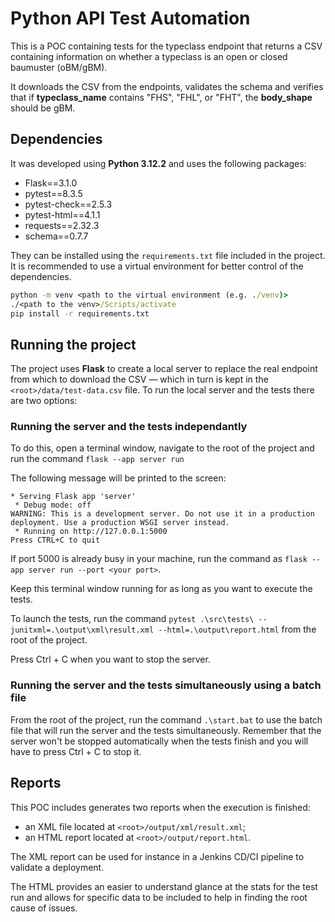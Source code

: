 # Python API Test Automation

This is a POC containing tests for the typeclass endpoint that returns a CSV containing information on whether a typeclass is an open or closed baumuster (oBM/gBM).

It downloads the CSV from the endpoints, validates the schema and verifies that if **typeclass_name** contains "FHS", "FHL", or "FHT", the **body_shape** should be gBM.

## Dependencies

It was developed using **Python 3.12.2** and uses the following packages:

- Flask==3.1.0
- pytest==8.3.5
- pytest-check==2.5.3
- pytest-html==4.1.1
- requests==2.32.3
- schema==0.7.7

They can be installed using the `requirements.txt` file included in the project. It is recommended to use a virtual environment for better control of the dependencies.

```cmd
python -m venv <path to the virtual environment (e.g. ./venv)>
./<path to the venv>/Scripts/activate
pip install -r requirements.txt
```

## Running the project

The project uses **Flask** to create a local server to replace the real endpoint from which to download the CSV — which in turn is kept in the `<root>/data/test-data.csv` file. To run the local server and the tests there are two options:

### Running the server and the tests independantly

To do this, open a terminal window, navigate to the root of the project and run the command `flask --app server run`

The following message will be printed to the screen:

```
* Serving Flask app 'server'
 * Debug mode: off
WARNING: This is a development server. Do not use it in a production deployment. Use a production WSGI server instead.
 * Running on http://127.0.0.1:5000
Press CTRL+C to quit
```

If port 5000 is already busy in your machine, run the command as `flask --app server run --port <your port>`.

Keep this terminal window running for as long as you want to execute the tests.

To launch the tests, run the command `pytest .\src\tests\ --junitxml=.\output\xml\result.xml --html=.\output\report.html` from the root of the project.

Press Ctrl + C when you want to stop the server.

### Running the server and the tests simultaneously using a batch file

From the root of the project, run the command `.\start.bat` to use the batch file that will run the server and the tests simultaneously. Remember that the server won't be stopped automatically when the tests finish and you will have to press Ctrl + C to stop it.

## Reports

This POC includes generates two reports when the execution is finished:
- an XML file located at `<root>/output/xml/result.xml`;
- an HTML report located at `<root>/output/report.html`.

The XML report can be used for instance in a Jenkins CD/CI pipeline to validate a deployment.

The HTML provides an easier to understand glance at the stats for the test run and allows for specific data to be included to help in finding the root cause of issues.
